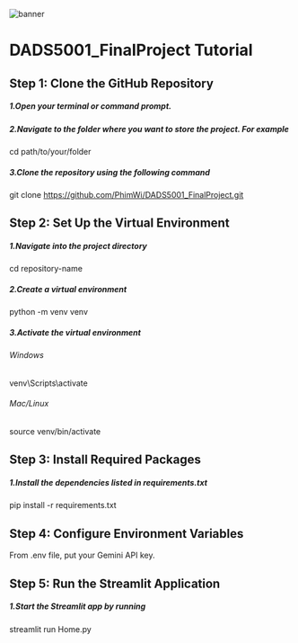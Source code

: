 ![banner](https://github.com/user-attachments/assets/523dca61-d710-4bde-ace2-260f3708ba1f)

# DADS5001_FinalProject Tutorial

## Step 1: Clone the GitHub Repository
##### 1.Open your terminal or command prompt.
##### 2.Navigate to the folder where you want to store the project. For example
cd path/to/your/folder
##### 3.Clone the repository using the following command
git clone https://github.com/PhimWi/DADS5001_FinalProject.git

## Step 2: Set Up the Virtual Environment
##### 1.Navigate into the project directory
cd repository-name
##### 2.Create a virtual environment
python -m venv venv
##### 3.Activate the virtual environment
###### Windows
venv\Scripts\activate
###### Mac/Linux
source venv/bin/activate

## Step 3: Install Required Packages
##### 1.Install the dependencies listed in requirements.txt
pip install -r requirements.txt

## Step 4: Configure Environment Variables
From .env file, put your Gemini API key.

## Step 5: Run the Streamlit Application
##### 1.Start the Streamlit app by running
streamlit run Home.py


